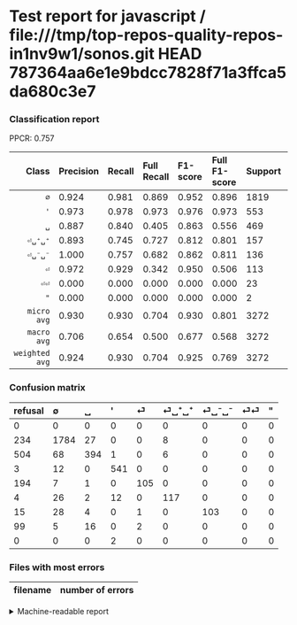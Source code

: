 # Test report for javascript / file:///tmp/top-repos-quality-repos-in1nv9w1/sonos.git HEAD 787364aa6e1e9bdcc7828f71a3ffca5da680c3e7

### Classification report

PPCR: 0.757

| Class | Precision | Recall | Full Recall | F1-score | Full F1-score | Support | Full Support | PPCR |
|------:|:----------|:-------|:------------|:---------|:---------|:--------|:-------------|:-----|
| `∅` | 0.924| 0.981| 0.869| 0.952| 0.896| 1819| 2053| 0.886 |
| `'` | 0.973| 0.978| 0.973| 0.976| 0.973| 553| 556| 0.995 |
| `␣` | 0.887| 0.840| 0.405| 0.863| 0.556| 469| 973| 0.482 |
| `⏎␣⁺␣⁺` | 0.893| 0.745| 0.727| 0.812| 0.801| 157| 161| 0.975 |
| `⏎␣⁻␣⁻` | 1.000| 0.757| 0.682| 0.862| 0.811| 136| 151| 0.901 |
| `⏎` | 0.972| 0.929| 0.342| 0.950| 0.506| 113| 307| 0.368 |
| `⏎⏎` | 0.000| 0.000| 0.000| 0.000| 0.000| 23| 122| 0.189 |
| `"` | 0.000| 0.000| 0.000| 0.000| 0.000| 2| 2| 1.000 |
| `micro avg` | 0.930| 0.930| 0.704| 0.930| 0.801| 3272| 4325| 0.757 |
| `macro avg` | 0.706| 0.654| 0.500| 0.677| 0.568| 3272| 4325| 0.757 |
| `weighted avg` | 0.924| 0.930| 0.704| 0.925| 0.769| 3272| 4325| 0.757 |

### Confusion matrix

|refusal|  ∅| ␣| '| ⏎| ⏎␣⁺␣⁺| ⏎␣⁻␣⁻| ⏎⏎| "| 
|:---|:---|:---|:---|:---|:---|:---|:---|:---|
|0 |0 |0 |0 |0 |0 |0 |0 |0 |
|234 |1784 |27 |0 |0 |8 |0 |0 |0 |
|504 |68 |394 |1 |0 |6 |0 |0 |0 |
|3 |12 |0 |541 |0 |0 |0 |0 |0 |
|194 |7 |1 |0 |105 |0 |0 |0 |0 |
|4 |26 |2 |12 |0 |117 |0 |0 |0 |
|15 |28 |4 |0 |1 |0 |103 |0 |0 |
|99 |5 |16 |0 |2 |0 |0 |0 |0 |
|0 |0 |0 |2 |0 |0 |0 |0 |0 |

### Files with most errors

| filename | number of errors|
|:----:|:-----|

<details>
    <summary>Machine-readable report</summary>
```json
{
  "cl_report": {"\"": {"f1-score": 0.0, "precision": 0.0, "recall": 0.0, "support": 2}, "\u0027": {"f1-score": 0.975653742110009, "precision": 0.9730215827338129, "recall": 0.9783001808318263, "support": 553}, "macro avg": {"f1-score": 0.6768892312432231, "precision": 0.7062641618677508, "recall": 0.6538654422772152, "support": 3272}, "micro avg": {"f1-score": 0.9303178484107579, "precision": 0.9303178484107579, "recall": 0.9303178484107579, "support": 3272}, "weighted avg": {"f1-score": 0.9253253257452505, "precision": 0.9235161969086508, "recall": 0.9303178484107579, "support": 3272}, "\u2205": {"f1-score": 0.9517204587890105, "precision": 0.9243523316062177, "recall": 0.9807586586036283, "support": 1819}, "\u23ce": {"f1-score": 0.9502262443438914, "precision": 0.9722222222222222, "recall": 0.9292035398230089, "support": 113}, "\u23ce\u23ce": {"f1-score": 0.0, "precision": 0.0, "recall": 0.0, "support": 23}, "\u23ce\u2423\u207a\u2423\u207a": {"f1-score": 0.8124999999999999, "precision": 0.8931297709923665, "recall": 0.7452229299363057, "support": 157}, "\u23ce\u2423\u207b\u2423\u207b": {"f1-score": 0.8619246861924686, "precision": 1.0, "recall": 0.7573529411764706, "support": 136}, "\u2423": {"f1-score": 0.8630887185104053, "precision": 0.8873873873873874, "recall": 0.8400852878464818, "support": 469}},
  "cl_report_full": {"\"": {"f1-score": 0.0, "precision": 0.0, "recall": 0.0, "support": 2}, "\u0027": {"f1-score": 0.9730215827338129, "precision": 0.9730215827338129, "recall": 0.9730215827338129, "support": 556}, "macro avg": {"f1-score": 0.567918848838775, "precision": 0.7062641618677508, "recall": 0.4997217298240736, "support": 4325}, "micro avg": {"f1-score": 0.8013689614321442, "precision": 0.9303178484107579, "recall": 0.7038150289017341, "support": 4325}, "weighted avg": {"f1-score": 0.7694835329565013, "precision": 0.9006680647554881, "recall": 0.7038150289017341, "support": 4325}, "\u2205": {"f1-score": 0.8958071805171981, "precision": 0.9243523316062177, "recall": 0.8689722357525572, "support": 2053}, "\u23ce": {"f1-score": 0.5060240963855421, "precision": 0.9722222222222222, "recall": 0.34201954397394135, "support": 307}, "\u23ce\u23ce": {"f1-score": 0.0, "precision": 0.0, "recall": 0.0, "support": 122}, "\u23ce\u2423\u207a\u2423\u207a": {"f1-score": 0.8013698630136987, "precision": 0.8931297709923665, "recall": 0.7267080745341615, "support": 161}, "\u23ce\u2423\u207b\u2423\u207b": {"f1-score": 0.8110236220472441, "precision": 1.0, "recall": 0.6821192052980133, "support": 151}, "\u2423": {"f1-score": 0.5561044460127029, "precision": 0.8873873873873874, "recall": 0.40493319630010277, "support": 973}},
  "ppcr": 0.7565317919075144
}
```
</details>
